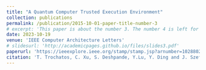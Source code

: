 ```yaml
---
title: "A Quantum Computer Trusted Execution Environment"
collection: publications
permalink: /publication/2015-10-01-paper-title-number-3
# excerpt: 'This paper is about the number 3. The number 4 is left for future work.'
date: 2023-10-19
venue: 'IEEE Computer Architecture Letters'
# slidesurl: 'http://academicpages.github.io/files/slides3.pdf'
paperurl: 'https://ieeexplore.ieee.org/stamp/stamp.jsp?arnumber=10288020'
citation: 'T. Trochatos, C. Xu, S. Deshpande, Y.Lu, Y. Ding and J. Szefer, "A Quantum Computer Trusted Execution Environment," IEEE Computer Architecture Letters 2023'
---
```


<!-- The contents above will be part of a list of publications, if the user clicks the link for the publication than the contents of section will be rendered as a full page, allowing you to provide more information about the paper for the reader. When publications are displayed as a single page, the contents of the above "citation" field will automatically be included below this section in a smaller font. -->